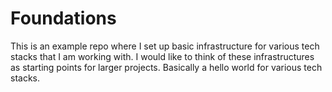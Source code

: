 Foundations
===========

This is an example repo where I set up basic infrastructure for various tech
stacks that I am working with. I would like to think of these infrastructures
as starting points for larger projects. Basically a hello world for various
tech stacks.

